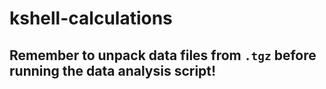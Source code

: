 # kshell-calculations
## Remember to unpack data files from `.tgz` before running the data analysis script!
